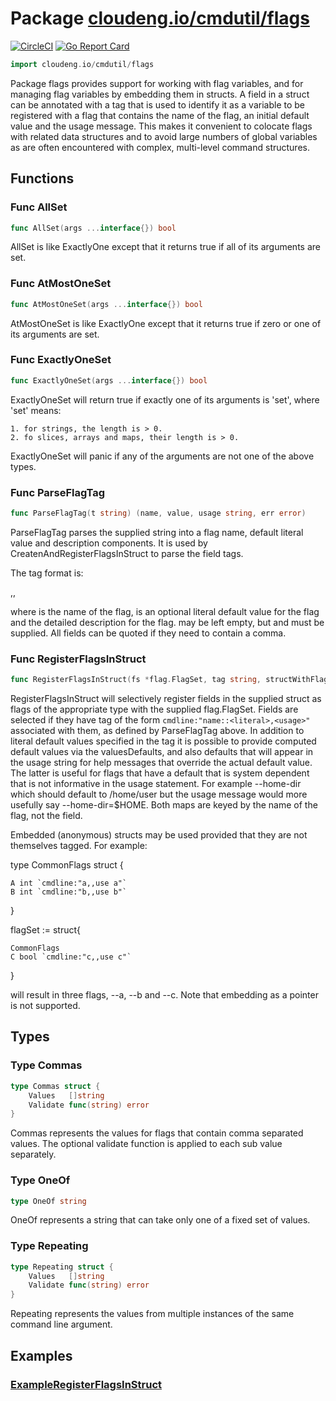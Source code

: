 # Package [cloudeng.io/cmdutil/flags](https://pkg.go.dev/cloudeng.io/cmdutil/flags?tab=doc)
[![CircleCI](https://circleci.com/gh/cloudengio/go.gotools.svg?style=svg)](https://circleci.com/gh/cloudengio/go.gotools) [![Go Report Card](https://goreportcard.com/badge/cloudeng.io/cmdutil/flags)](https://goreportcard.com/report/cloudeng.io/cmdutil/flags)

```go
import cloudeng.io/cmdutil/flags
```

Package flags provides support for working with flag variables, and for
managing flag variables by embedding them in structs. A field in a struct
can be annotated with a tag that is used to identify it as a variable to be
registered with a flag that contains the name of the flag, an initial
default value and the usage message. This makes it convenient to colocate
flags with related data structures and to avoid large numbers of global
variables as are often encountered with complex, multi-level command
structures.

## Functions
### Func AllSet
```go
func AllSet(args ...interface{}) bool
```
AllSet is like ExactlyOne except that it returns true if all of its
arguments are set.

### Func AtMostOneSet
```go
func AtMostOneSet(args ...interface{}) bool
```
AtMostOneSet is like ExactlyOne except that it returns true if zero or one
of its arguments are set.

### Func ExactlyOneSet
```go
func ExactlyOneSet(args ...interface{}) bool
```
ExactlyOneSet will return true if exactly one of its arguments is 'set',
where 'set' means:

    1. for strings, the length is > 0.
    2. fo slices, arrays and maps, their length is > 0.

ExactlyOneSet will panic if any of the arguments are not one of the above
types.

### Func ParseFlagTag
```go
func ParseFlagTag(t string) (name, value, usage string, err error)
```
ParseFlagTag parses the supplied string into a flag name, default literal
value and description components. It is used by
CreatenAndRegisterFlagsInStruct to parse the field tags.

The tag format is:

<name>,<default-value>,<usage>

where <name> is the name of the flag, <default-value> is an optional literal
default value for the flag and <usage> the detailed description for the
flag. <default-value> may be left empty, but <name> and <usage> must be
supplied. All fields can be quoted if they need to contain a comma.

### Func RegisterFlagsInStruct
```go
func RegisterFlagsInStruct(fs *flag.FlagSet, tag string, structWithFlags interface{}, valueDefaults map[string]interface{}, usageDefaults map[string]string) error
```
RegisterFlagsInStruct will selectively register fields in the supplied
struct as flags of the appropriate type with the supplied flag.FlagSet.
Fields are selected if they have tag of the form
`cmdline:"name::<literal>,<usage>"` associated with them, as defined by
ParseFlagTag above. In addition to literal default values specified in the
tag it is possible to provide computed default values via the
valuesDefaults, and also defaults that will appear in the usage string for
help messages that override the actual default value. The latter is useful
for flags that have a default that is system dependent that is not
informative in the usage statement. For example --home-dir which should
default to /home/user but the usage message would more usefully say
--home-dir=$HOME. Both maps are keyed by the name of the flag, not the
field.

Embedded (anonymous) structs may be used provided that they are not
themselves tagged. For example:

type CommonFlags struct {

    A int `cmdline:"a,,use a"`
    B int `cmdline:"b,,use b"`

}

flagSet := struct{

    CommonFlags
    C bool `cmdline:"c,,use c"`

}

will result in three flags, --a, --b and --c. Note that embedding as a
pointer is not supported.



## Types
### Type Commas
```go
type Commas struct {
	Values   []string
	Validate func(string) error
}
```
Commas represents the values for flags that contain comma separated values.
The optional validate function is applied to each sub value separately.

### Type OneOf
```go
type OneOf string
```
OneOf represents a string that can take only one of a fixed set of values.

### Type Repeating
```go
type Repeating struct {
	Values   []string
	Validate func(string) error
}
```
Repeating represents the values from multiple instances of the same command
line argument.



## Examples

### [ExampleRegisterFlagsInStruct](https://pkg.go.dev/cloudeng.io/cmdutil/flags?tab=doc#example-RegisterFlagsInStruct)



